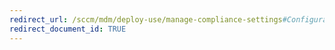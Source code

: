 ```yaml
---
redirect_url: /sccm/mdm/deploy-use/manage-compliance-settings#Configuration items for devices managed without the System Center Configuration Manager client
redirect_document_id: TRUE
---
```

